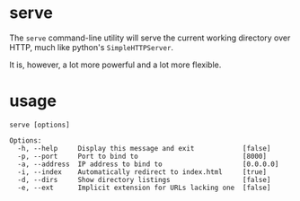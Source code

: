 # serve

The `serve` command-line utility will serve the current working directory over HTTP, much like python's `SimpleHTTPServer`.

It is, however, a lot more powerful and a lot more flexible.

# usage
    serve [options]

    Options:
      -h, --help     Display this message and exit            [false]
      -p, --port     Port to bind to                          [8000]
      -a, --address  IP address to bind to                    [0.0.0.0]
      -i, --index    Automatically redirect to index.html     [true]
      -d, --dirs     Show directory listings                  [false]
      -e, --ext      Implicit extension for URLs lacking one  [false]
